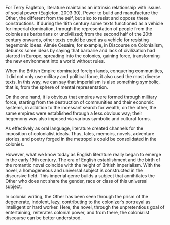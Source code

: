 



For Terry Eagleton, literature maintains an intrinsic
relationship with issues of social power (Eagleton, 2003:30).
Power to build and manufacture the Other, the different from the self, 
but also to resist and oppose these constructions. If during the 19th century some texts functioned as a vehicle for imperial domination, through the representation of people from the colonies as barbarians or uncivilized; 
from the second half of the 20th century onwards, other
texts could be used as a vehicle for resisting hegemonic ideas. Aimée Cesaire, for example, in Discourse on Colonialism, debunks some ideas by saying that barbarie and lack of civilization had started in Europe, spreading into the colonies, gaining force, transforming the new environment into a world without rules.


When the British Empire dominated foreign lands, conquering communities, 
it did not only use military and political force, it also used the 
most diverse texts. In this way, we can say that imperialism 
is also something symbolic, that is, from the sphere of mental representation.



On the one hand, it is obvious that empires were formed through
military force, starting from the destruction of communities and 
their economic systems, in addition to the incessant search for wealth,
on the other, the same empires were established through a less obvious way; 
their hegemony was also imposed via various symbolic and cultural forms. 


As effectively as oral language, 
literature created channels for the imposition of 
colonialist ideals. Thus, tales, memoirs, novels, adventure stories, 
and poetry forged in the metropolis could be consolidated in the colonies.


However, what we know today as English literature really 
began to emerge in the early 19th century. The era of English 
establishment and the birth of the romantic novel coincide with the 
height of British imperialism. With the novel, a homogeneous and universal subject
is constructed in the discursive field. This imperial genre builds a subject that 
annihilates the Other who does not share the gender, race or class of this universal subject.

In colonial writing, the Other has been seen through the prism of the degenerate, 
indolent, lazy, contributing to the colonizer’s portrayal as intelligent or hard worker. 
Here, the novel, through the unpretentious goal of entertaining, reiterates colonial power,
and from there, the colonialist discourse can be better understood. 
	







	
